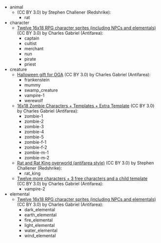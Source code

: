 - animal
  - [](https://opengameart.org/node/4031) (CC BY 3.0) by Stephen Challener (Redshrike):
    - rat
- character
  - [Twelve 16x18 RPG character sprites (including NPCs and elementals)](https://opengameart.org/node/3393) (CC BY 3.0) by Charles Gabriel (Antifarea):
    - captain
    - cultist
    - merchant
    - nun
    - pirate
    - priest
- creature
  - [Halloween gift for OGA](https://opengameart.org/node/4125) (CC BY 3.0) by Charles Gabriel (Antifarea):
    - frankenstein
    - mummy
    - swamp_creature
    - vampire-1
    - werewolf
  - [16x18 Zombie Characters + Templates + Extra Template](https://opengameart.org/node/5618) (CC BY 3.0) by Charles Gabriel (Antifarea):
    - zombie-1
    - zombie-2
    - zombie-3
    - zombie-4
    - zombie-5
    - zombie-f-1
    - zombie-f-2
    - zombie-m-1
    - zombie-m-2
  - [Rat and Rat King overworld (antifarea style)](https://opengameart.org/node/4031) (CC BY 3.0) by Stephen Challener (Redshrike):
    - rat_king
  - [Twelve more characters + 3 free characters and a child template](https://opengameart.org/node/3427) (CC BY 3.0) by Charles Gabriel (Antifarea):
    - vampire-2
- elemental
  - [Twelve 16x18 RPG character sprites (including NPCs and elementals)](https://opengameart.org/node/3393) (CC BY 3.0) by Charles Gabriel (Antifarea):
    - dark_elemental
    - earth_elemental
    - fire_elemental
    - light_elemental
    - water_elemental
    - wind_elemental
